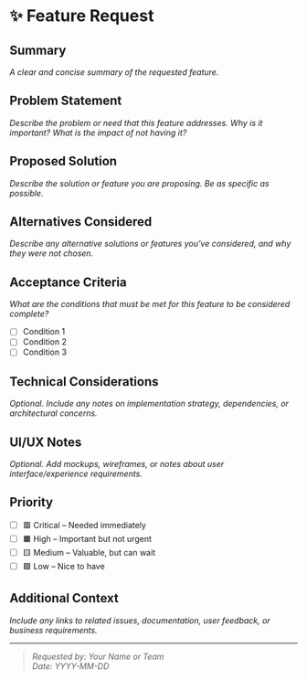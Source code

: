 # ✨ Feature Request

## Summary

_A clear and concise summary of the requested feature._

## Problem Statement

_Describe the problem or need that this feature addresses. Why is it important? What is the impact of not having it?_

## Proposed Solution

_Describe the solution or feature you are proposing. Be as specific as possible._

## Alternatives Considered

_Describe any alternative solutions or features you've considered, and why they were not chosen._

## Acceptance Criteria

_What are the conditions that must be met for this feature to be considered complete?_

- [ ] Condition 1
- [ ] Condition 2
- [ ] Condition 3

## Technical Considerations

_Optional. Include any notes on implementation strategy, dependencies, or architectural concerns._

## UI/UX Notes

_Optional. Add mockups, wireframes, or notes about user interface/experience requirements._

## Priority

- [ ] 🟥 Critical – Needed immediately
- [ ] 🟧 High – Important but not urgent
- [ ] 🟨 Medium – Valuable, but can wait
- [ ] 🟩 Low – Nice to have

## Additional Context

_Include any links to related issues, documentation, user feedback, or business requirements._

---

> _Requested by:_ _Your Name or Team_  
> _Date:_ _YYYY-MM-DD_
